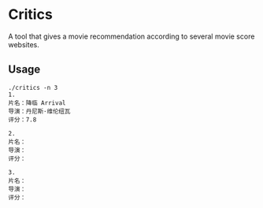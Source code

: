 # Critics

A tool that gives a movie recommendation according to several movie score websites.

## Usage

```shell
./critics -n 3
1.
片名：降临 Arrival
导演：丹尼斯·维伦纽瓦
评分：7.8

2.
片名：
导演：
评分：

3.
片名：
导演：
评分：
```
